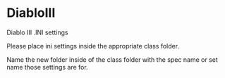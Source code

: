# DiabloIII



Diablo III .INI settings



Please place ini settings inside the appropriate class folder.

Name the new folder inside of the class folder with the spec name or set name those settings are for.
          

